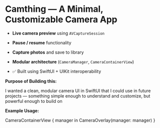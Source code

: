 # Camthing — A Minimal, Customizable Camera App


-  **Live camera preview** using `AVCaptureSession`
-  **Pause / resume** functionality
-  **Capture photos** and save to library
-  **Modular architecture** (`CameraManager`, `CameraContainerView`)

- ✅ Built using SwiftUI + UIKit interoperability

**Purpose of Building this:**

I wanted a clean, modular camera UI in SwiftUI that I could use in future projects — something simple enough to understand and customize, but powerful enough to build on


**Example Usage:**

CameraContainerView { manager in
    CameraOverlay(manager: manager)
}
